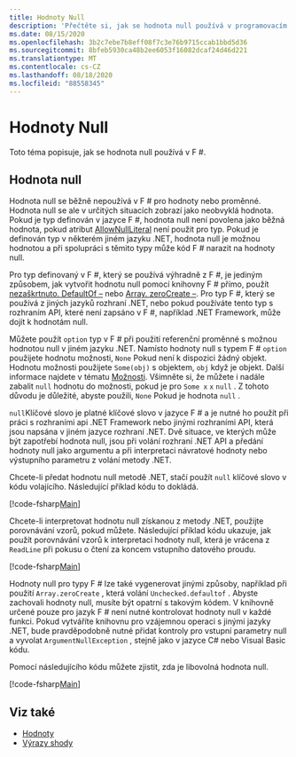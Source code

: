```yaml
---
title: Hodnoty Null
description: 'Přečtěte si, jak se hodnota null používá v programovacím jazyce F #.'
ms.date: 08/15/2020
ms.openlocfilehash: 3b2c7ebe7b8eff08f7c3e76b9715ccab1bbd5d36
ms.sourcegitcommit: 8bfeb5930ca48b2ee6053f16082dcaf24d46d221
ms.translationtype: MT
ms.contentlocale: cs-CZ
ms.lasthandoff: 08/18/2020
ms.locfileid: "88558345"
---
```

# <a name="null-values"></a>Hodnoty Null

Toto téma popisuje, jak se hodnota null používá v F #.

## <a name="null-value"></a>Hodnota null

Hodnota null se běžně nepoužívá v F # pro hodnoty nebo proměnné. Hodnota null se ale v určitých situacích zobrazí jako neobvyklá hodnota. Pokud je typ definován v jazyce F #, hodnota null není povolena jako běžná hodnota, pokud atribut [AllowNullLiteral](https://fsharp.github.io/fsharp-core-docs/reference/fsharp-core-allownullliteralattribute.html#Value) není použit pro typ. Pokud je definován typ v některém jiném jazyku .NET, hodnota null je možnou hodnotou a při spolupráci s těmito typy může kód F # narazit na hodnoty null.

Pro typ definovaný v F #, který se používá výhradně z F #, je jediným způsobem, jak vytvořit hodnotu null pomocí knihovny F # přímo, použít [nezaškrtnuto. DefaultOf –](https://fsharp.github.io/fsharp-core-docs/reference/fsharp-core-operators-unchecked.html#defaultof) nebo [Array. zeroCreate –](https://fsharp.github.io/fsharp-core-docs/reference/fsharp-collections-arraymodule.html#zeroCreate). Pro typ F #, který se používá z jiných jazyků rozhraní .NET, nebo pokud používáte tento typ s rozhraním API, které není zapsáno v F #, například .NET Framework, může dojít k hodnotám null.

Můžete použít `option` typ v F # při použití referenční proměnné s možnou hodnotou null v jiném jazyku .NET. Namísto hodnoty null s typem F # `option` použijete hodnotu možnosti, `None` Pokud není k dispozici žádný objekt. Hodnotu možnosti použijete `Some(obj)` s objektem, `obj` když je objekt. Další informace najdete v tématu [Možnosti](../options.md). Všimněte si, že můžete i nadále zabalit `null` hodnotu do možnosti, pokud je pro `Some x` `x` `null` . Z tohoto důvodu je důležité, abyste použili, `None` Pokud je hodnota `null` .

`null`Klíčové slovo je platné klíčové slovo v jazyce F # a je nutné ho použít při práci s rozhraními api .NET Framework nebo jinými rozhraními API, která jsou napsána v jiném jazyce rozhraní .NET. Dvě situace, ve kterých může být zapotřebí hodnota null, jsou při volání rozhraní .NET API a předání hodnoty null jako argumentu a při interpretaci návratové hodnoty nebo výstupního parametru z volání metody .NET.

Chcete-li předat hodnotu null metodě .NET, stačí použít `null` klíčové slovo v kódu volajícího. Následující příklad kódu to dokládá.

[!code-fsharp[Main](~/samples/snippets/fsharp/lang-ref-1/snippet701.fs)]

Chcete-li interpretovat hodnotu null získanou z metody .NET, použijte porovnávání vzorů, pokud můžete. Následující příklad kódu ukazuje, jak použít porovnávání vzorů k interpretaci hodnoty null, která je vrácena z `ReadLine` při pokusu o čtení za koncem vstupního datového proudu.

[!code-fsharp[Main](~/samples/snippets/fsharp/lang-ref-1/snippet702.fs)]

Hodnoty null pro typy F # lze také vygenerovat jinými způsoby, například při použití `Array.zeroCreate` , která volání `Unchecked.defaultof` . Abyste zachovali hodnoty null, musíte být opatrní s takovým kódem. V knihovně určené pouze pro jazyk F # není nutné kontrolovat hodnoty null v každé funkci. Pokud vytváříte knihovnu pro vzájemnou operaci s jinými jazyky .NET, bude pravděpodobně nutné přidat kontroly pro vstupní parametry null a vyvolat `ArgumentNullException` , stejně jako v jazyce C# nebo Visual Basic kódu.

Pomocí následujícího kódu můžete zjistit, zda je libovolná hodnota null.

[!code-fsharp[Main](~/samples/snippets/fsharp/lang-ref-1/snippet703.fs)]

## <a name="see-also"></a>Viz také

- [Hodnoty](index.md)
- [Výrazy shody](../match-expressions.md)
